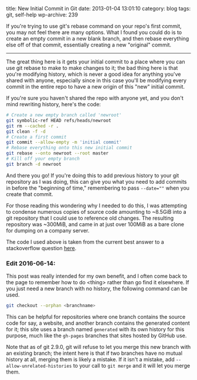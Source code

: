title: New Initial Commit in Git
date: 2013-01-04 13:01:10
category: blog
tags: git, self-help
wp-archive: 239

If you're trying to use git's rebase command on your repo's first commit, you
may not feel there are many options. What I found you could do is to create an
empty commit in a new blank branch, and then rebase everything else off of that
commit, essentially creating a new "original" commit.

<!-- more -->

----

The great thing here is it gets your initial commit to a place where you can use
git rebase to make to make changes to it; the bad thing here is that you're
modifying history, which is never a good idea for anything you've shared with
anyone, especially since in this case you'll be modifying every commit in the
entire repo to have a new origin of this "new" initial commit.

If you're sure you haven't shared the repo with anyone yet, and you don't mind
rewriting history, here's the code:

```sh
# Create a new empty branch called 'newroot'
git symbolic-ref HEAD refs/heads/newroot
git rm --cached -r .
git clean -f -d
# Create a first commit
git commit --allow-empty -m 'initial commit'
# Rebase everything onto this new initial commit
git rebase --onto newroot --root master
# Kill off your empty branch
git branch -d newroot
```

And there you go! If you're doing this to add previous history to your git
repository as I was doing, this can give you what you need to add commits in
before the "beginning of time," remembering to pass `--date=""` when you create
that commit.

For those reading this wondering why I needed to do this, I was attempting to
condense numerous copies of source code amounting to ~8.5GiB into a git
repository that I could use to reference old changes. The resulting repository
was ~300MiB, and came in at just over 100MiB as a bare clone for dumping on a
company server.

The code I used above is taken from the current best answer to a stackoverflow
question [here][SOpost].

### Edit 2016-06-14:

This post was really intended for my own benefit, and I often come back to the
page to remember how to do &lt;thing&gt; rather than go find it elsewhere. If
you just need a new branch with no history, the following command can be used.

```sh
git checkout --orphan <branchname>
```

This can be helpful for repositories where one branch contains the source code
for say, a website, and another branch contains the generated content for it;
this site uses a branch named `generated` with its own history for this purpose,
much like the `gh-pages` branches that sites hosted by GitHub use.

Note that as of git 2.9.0, git will refuse to let you merge this new branch with
an existing branch; the intent here is that if two branches have no mutual
history at all, merging them is likely a mistake. If it isn't a mistake, add
`--allow-unrelated-histories` to your call to `git merge` and it will let you
merge them.


[SOpost]: http://stackoverflow.com/questions/645450/insert-a-commit-before-the-root-commit-in-git
